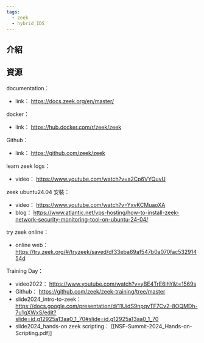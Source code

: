 ```yaml
---
tags:
  - zeek
  - hybrid_IDS
---
```

## 介紹

## 資源

documentation：
- link： https://docs.zeek.org/en/master/

docker：
- link： https://hub.docker.com/r/zeek/zeek

Github：
- link： https://github.com/zeek/zeek

learn zeek logs：
- video： https://www.youtube.com/watch?v=a2Cp6VYQuvU

zeek ubuntu24.04 安裝：
- video： https://www.youtube.com/watch?v=YxvKCMuaoXA
- blog： https://www.atlantic.net/vps-hosting/how-to-install-zeek-network-security-monitoring-tool-on-ubuntu-24-04/

try zeek online：
- online web： https://try.zeek.org/#/tryzeek/saved/df33eba69af547b0a070fac53291454d

Training Day：
- video2022： https://www.youtube.com/watch?v=yBE4TrE6lhY&t=1569s
- Github： https://github.com/zeek/zeek-training/tree/master
- slide2024_intro-to-zeek： https://docs.google.com/presentation/d/11UidS9npqvTF7Cv2-8OQMDh-7u1gXWxS/edit?slide=id.g12925a13aa0_1_70#slide=id.g12925a13aa0_1_70
- slide2024_hands-on zeek scripting： [[NSF-Summit-2024_Hands-on-Scripting.pdf]]
